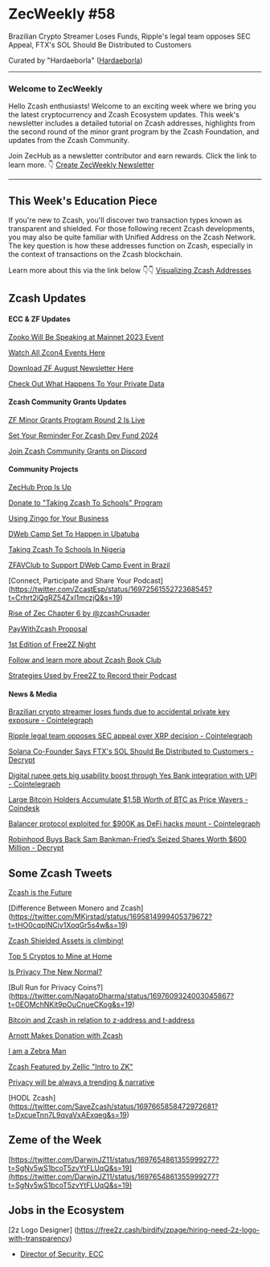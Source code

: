 # ZecWeekly #58

Brazilian Crypto Streamer Loses Funds, Ripple's legal team opposes SEC Appeal, FTX's SOL Should Be Distributed to Customers






Curated by "Hardaeborla" ([Hardaeborla](https://twitter.com/ayanlajaadebola))

---

### Welcome to ZecWeekly
Hello Zcash enthusiasts! Welcome to an exciting week where we bring you the latest cryptocurrency and Zcash Ecosystem updates. This week's newsletter includes a detailed tutorial on Zcash addresses, highlights from the second round of the minor grant program by the Zcash Foundation, and updates from the Zcash Community.

Join ZecHub as a newsletter contributor and earn rewards. Click the link to learn more. 👇
[Create ZecWeekly Newsletter](https://wiki.zechub.xyz/ZecWeekly-newsletter) 

---

## This Week's Education Piece 
If you're new to Zcash, you'll discover two transaction types known as transparent and shielded. For those following recent Zcash developments, you may also be quite familiar with Unified Address on the Zcash Network. The key question is how these addresses function on Zcash, especially in the context of transactions on the Zcash blockchain. 

Learn more about this via the link below 👇👇
[Visualizing Zcash Addresses](https://wiki.zechub.xyz/visualizing-zcash-addresses) 






## Zcash Updates


#### ECC & ZF Updates

[Zooko Will Be Speaking at Mainnet 2023 Event](https://twitter.com/MessariCrypto/status/1696289078743060668?t=BoeIGgLj-1E5a0gG3EmSyg&s=19) 


[Watch All Zcon4 Events Here](https://twitter.com/ZcashFoundation/status/1697683679017910761?t=O1BOX3KBRlhMa5O-1UySCw&s=19) 

[Download ZF August Newsletter Here](https://zfnd.org/zcash-foundation-august-2023-newsletter/) 

[Check Out What Happens To Your Private Data](https://twitter.com/ZcashFoundation/status/1696220390081630649?t=kR1czvJRrTwyRow3VUZhGg&s=19) 





#### Zcash Community Grants Updates

[ZF Minor Grants Program Round 2 Is Live](https://twitter.com/ZcashFoundation/status/1697683688543182961?t=q99lgXcT5yTvodQwXnTYgA&s=19) 

[Set Your Reminder For Zcash Dev Fund 2024](https://twitter.com/zerodartz/status/1696520352665604280?t=GUqwlspErtJtqlpQbH_Rgw&s=19) 


[Join Zcash Community Grants on Discord](https://twitter.com/ZcashCommGrants/status/1696965307376586818?t=wcyWJ76a1EBEM3NqX9WsaQ&s=19) 



#### Community Projects

[ZecHub Prop Is Up](https://twitter.com/dismad8/status/1696938238555074730?t=0Yb3-ZUaHnlXFIC5O459FQ&s=19) 

[Donate to "Taking Zcash To Schools" Program](https://twitter.com/OGA4SKY/status/1697400463170122019?t=YZY9lJs0TELKwXsA4Bz83g&s=19) 

[Using Zingo for Your Business](https://twitter.com/ZingoLabs/status/1696211862470230294?t=Krkokr7jE2hsgDuf0rn0og&s=19) 

[DWeb Camp Set To Happen in Ubatuba](https://twitter.com/zcashbrazil/status/1697612560969695382?t=Fcq2nX6Ed2Q52YUgZx_72g&s=19) 

[Taking Zcash To Schools In Nigeria](https://twitter.com/OGA4SKY/status/1696970219296600519?t=CWr0KJify-LyleO59bQvzg&s=19)

[ZFAVClub to Support DWeb Camp Event in Brazil](https://twitter.com/ZFAVClub/status/1697614302838919574?t=CTegZAaM3xLuszXeS78BpQ&s=19) 

[Connect, Participate and Share Your Podcast] (https://twitter.com/ZcastEsp/status/1697256155272368545?t=Crhrt2iQgRZ54ZxI1mczjQ&s=19) 

[Rise of Zec Chapter 6 by @zcashCrusader](https://twitter.com/ZcashCrusader/status/1696758204569735236?t=pCZ8EDpVvF_-_cEi7wb0ng&s=19) 

[PayWithZcash Proposal](https://twitter.com/zcashesp/status/1697271330771468600?t=W9rd0BmuO0IpDxojXxviJQ&s=19) 

[1st Edition of Free2Z Night](https://twitter.com/gordonesroo/status/1696578807254118624?t=wCEEiZAP7Kev63zJv4Kb7w&s=19) 

[Follow and learn more about Zcash Book Club](https://twitter.com/zcashesp/status/1697268356716359990?t=-bJB-XkhEf2Pi7RRemq38g&s=19) 

[Strategies Used by Free2Z to Record their Podcast](https://twitter.com/zcashesp/status/1697781752125698088?t=zzsWn-8jdFMebCdBEEL40g&s=19) 









 #### News & Media
[Brazilian crypto streamer loses funds due to accidental private key exposure - Cointelegraph](https://cointelegraph.com/news/brazilian-crypto-streamer-loses-50k-by-exposing-private-key) 

[Ripple legal team opposes SEC appeal over XRP decision - Cointelegraph](https://cointelegraph.com/news/ripple-legal-team-opposes-sec-appeal-over-xrp-decision)

[Solana Co-Founder Says FTX's SOL Should Be Distributed to Customers - Decrypt](https://decrypt.co/154663/solana-cofounder-says-ftx-sol-should-distributed-customers) 

[Digital rupee gets big usability boost through Yes Bank integration with UPI - Cointelegraph](https://cointelegraph.com/news/digital-rupee-gets-big-usability-boost-through-yes-bank-integration-with-upi) 

[Large Bitcoin Holders Accumulate $1.5B Worth of BTC as Price Wavers - Coindesk](https://www.coindesk.com/markets/2023/09/01/large-bitcoin-holders-accumulate-15b-worth-of-btc-as-price-wavers/?utm_medium=referral&utm_source=rss&utm_campaign=headlines) 

[Balancer protocol exploited for $900K as DeFi hacks mount - Cointelegraph](https://cointelegraph.com/news/balancer-protocol-exploited-for-900k-as-defi-hacks-mount-finance-redefined) 

[Robinhood Buys Back Sam Bankman-Fried’s Seized Shares Worth $600 Million - Decrypt](https://decrypt.co/154656/robinhood-buys-back-sam-bankman-fried-seized-shares) 

## Some Zcash Tweets
[Zcash is the Future](https://twitter.com/splitcoincom/status/1696582966867312770?t=fPvCQCwlU8bDgfiJz8SeQg&s=19) 

[Difference Between Monero and Zcash] (https://twitter.com/MKjrstad/status/1695814999405379672?t=tHO0cqpINCiv1XoqGr5s4w&s=19) 

[Zcash Shielded Assets is climbing!](https://twitter.com/zooko/status/1697306927813005653?t=FSMSsqrSuGKgf2-HkBI9Qg&s=19) 

[Top 5 Cryptos to Mine at Home](https://twitter.com/Cindy_Chando/status/1697849959968583840?t=UhAqpp31c6GNJg9gI9x0RQ&s=19) 

[Is Privacy The New Normal?](https://twitter.com/techmindsmentor/status/1697838511922241631?t=tczFIS7hSR-iZtCF-YID9A&s=19) 

[Bull Run for Privacy Coins?] (https://twitter.com/NagatoDharma/status/1697609324003045867?t=0EOMchNKit9pOuCnueCKog&s=19) 

[Bitcoin and Zcash in relation to z-address and t-address](https://twitter.com/ruzcash/status/1697830481381790120?t=lwf_XUkmsB3PuWapHXBXWQ&s=19) 

[Arnott Makes Donation with Zcash](https://twitter.com/aarnott/status/1697753434097938653?t=VlF4plbfsFoasDliSPvTIg&s=19) 

[I am a Zebra Man](https://twitter.com/yoditarX/status/1697739731595899157?t=ccumO9xFA8dMDFsqCBTEsg&s=19) 


[Zcash Featured by Zellic "Intro to ZK"](https://twitter.com/zellic_io/status/1697710984486678707?t=yFMnvjm8_5fS_Q2Lbk9s0Q&s=19) 

[Privacy will be always a trending & narrative](https://twitter.com/michae2xl/status/1697699658355609978?t=rkWQVQWaQaUvjDwy1Nc4BQ&s=19) 


[HODL Zcash] (https://twitter.com/SaveZcash/status/1697665858472972681?t=DxcueTnn7L9qvaVxAExqeg&s=19) 







## Zeme of the Week
[https://twitter.com/DarwinJZ11/status/1697654861355999277?t=SgNv5wS1bcoT5zvYtFLUqQ&s=19](https://twitter.com/DarwinJZ11/status/1697654861355999277?t=SgNv5wS1bcoT5zvYtFLUqQ&s=19) 


## Jobs in the Ecosystem

[2z Logo Designer] (https://free2z.cash/birdify/zpage/hiring-need-2z-logo-with-transparency) 

- [Director of Security, ECC](https://apply.workable.com/electric-coin-company/j/E68A4C20E2/)
